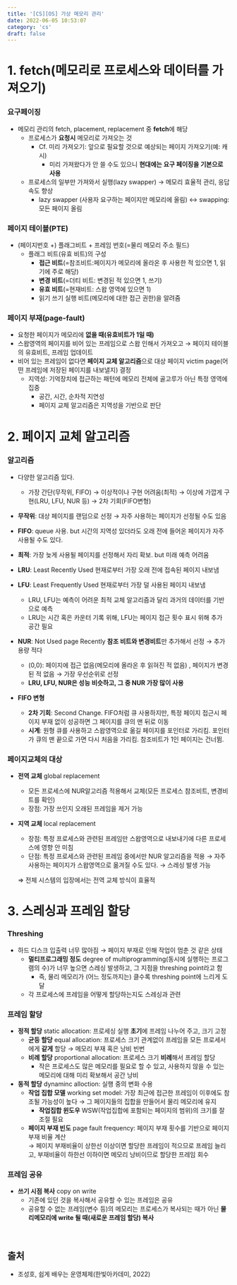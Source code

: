 ```yaml
---
title: '[CS][OS] 가상 메모리 관리'
date: 2022-06-05 10:53:07
category: 'cs'
draft: false
---
```


# 1.  fetch(메모리로 프로세스와 데이터를 가져오기)

### 요구페이징

- 메모리 관리의 fetch, placement, replacement 중 **fetch**에 해당
    - 프로세스가 **요청시** 메모리로 가져오는 것
        - Cf. 미리 가져오기: 앞으로 필요할 것으로 예상되는 페이지 가져오기(예: 캐시)
            - 미리 가져왔다가 안  쓸 수도 있으니 **현대에는 요구 페이징을 기본으로 사용**
    - 프로세스의 일부만 가져와서 실행(lazy swapper) → 메모리 효율적 관리, 응답속도 향상
        - lazy swapper (사용자 요구하는 페이지만 메모리에 올림) ↔ swapping: 모든 페이지 올림

### 페이지 테이블(PTE)

- (페이지번호 +) 플래그비트 + 프레임 번호(=물리 메모리 주소 필드)
    - 플래그 비트(유효 비트)의 구성
        - **접근 비트**(=참조비트:페이지가 메모리에 올라온 후 사용한 적 있으면 1, 읽기에 주로 해당)
        - **변경 비트**(=더티 비트: 변경된 적 있으면 1, 쓰기)
        - **유효 비트**(=현재비트: 스왑 영역에 있으면 1)
        - 읽기 쓰기 실행 비트(메모리에 대한 접근 권한)을 알려줌
    

### **페이지 부재(page-fault)**

- 요청한 페이지가 메모리에 **없을 때(유효비트가 1일 때)**
- 스왑영역의 페이지를 비어 있는 프레임으로 스왑 인해서 가져오고 → 페이지 테이블의 유효비트, 프레임 업데이트
- 비어 있는 프레임이 없다면 **페이지 교체 알고리즘**으로 대상 페이지 victim page(어떤 프레임에 저장된 페이지를 내보낼지) 결정
    - 지역성: 기억장치에 접근하는 패턴에 메모리 전체에 골고루가 아닌 특정 영역에 집중
        - 공간, 시간, 순차적 지연성
        - 페이지 교체 알고리즘은 지역성을 기반으로 판단

# 2. 페이지 교체 알고리즘

### 알고리즘

- 다양한 알고리즘 있다.
    - 가장 간단(무작위, FIFO) → 이상적이나 구현 어려움(최적) → 이상에 가깝게 구현(LRU, LFU, NUR 등) → 2차 기회(FIFO변형)
    
- **무작위**:  대상 페이지를 랜덤으로 선정 → 자주 사용하는 페이지가 선정될 수도 있음
- **FIFO**: queue 사용. but 시간의 지역성 있더라도 오래 전에 들어온 페이지가 자주 사용될 수도 있다.
- **최적**: 가장 늦게 사용될 페이지를 선정해서 자리 확보. but 미래 예측 어려움

- **LRU**: Least Recently Used 현재로부터 가장 오래 전에 접속된 페이지 내보냄
- **LFU**:  Least Frequently Used 현재로부터 가장 덜 사용된 페이지 내보냄
    - LRU, LFU는 예측이 어려운 최적 교체 알고리즘과 달리 과거의 데이터를 기반으로 예측
    - LRU는 시간 혹은 카운터 기록 위해, LFU는 페이지 접근 횟수 표시 위해 추가 공간 필요
- **NUR**: Not Used page Recently **참조 비트와 변경비트**만 추가해서 선정 → 추가 용량 적다
    - (0,0): 페이지에 접근 없음(메모리에 올라온 후 읽혀진 적 없음) , 페이지가 변경된 적 없음  → 가장 우선순위로 선정
    - **LRU, LFU, NUR은 성능 비슷하고, 그 중 NUR 가장 많이 사용**

- **FIFO 변형**
    - **2차 기회**: Second Change. FIFO처럼 큐 사용하지만, 특정 페이지 접근시 페이지 부재 없이 성공하면 그 페이지를 큐의 맨 뒤로 이동
    - **시계**: 원형 큐를 사용하고 스왑영역으로 옮길 페이지를 포인터로 가리킴. 포인터가 큐의 맨 끝으로 가면 다시 처음을 가리킴. 참조비트가 1인 페이지는 건너뜀.
    

### 페이지교체의 대상

- **전역 교체** global replacement
    - 모든 프로세스에 NUR알고리즘 적용해서 교체(모든 프로세스 참조비트, 변경비트를 확인)
    - 장점: 가장 쓰인지 오래된 프레임을 제거 가능
- **지역 교체** local replacement
    - 장점: 특정 프로세스와 관련된 프레임만 스왑영역으로 내보내기에 다른 프로세스에 영향 안 미침
    - 단점: 특정 프로세스와 관련된 프레임 중에서만 NUR 알고리즘을 적용 → 자주 사용하는 페이지가 스왑영역으로 옮겨질 수도 있다. → 스레싱 발생 가능
    
    ⇒ 전체 시스템의 입장에서는 전역 교체 방식이 효율적
    

# 3. 스레싱과 프레임 할당

### Threshing

- 하드 디스크 입출력 너무 많아짐 → 페이지 부재로 인해 작업이 멈춘 것 같은 상태
    - **멀티프로그래밍 정도** degree of multiprogramming(동시에 실행하는 프로그램의 수)가 너무 높으면 스레싱 발생하고, 그 지점을 threshing point라고 함
        - 즉, 물리 메모리가 (어느 정도까지는) 클수록 threshing point에 느리게 도달
    - 각 프로세스에 프레임을 어떻게 할당하는지도 스레싱과 관련
    

### 프레임 할당

- **정적 할당** static allocation: 프로세싱 실행 **초기**에 프레임 나누어 주고, 크기 고정
    - **균등 할당** equal allocation: 프로세스 크기 관계없이 프레임을 모든 프로세서에게 **같게** 할당 → 메모리 부재 혹은 낭비 빈번
    - **비례 할당** proportional allocation: 프로세스 크기 **비례**해서 프레임 할당
        - 작은 프로세스도 많은 메모리를 필요로 할 수 있고, 사용하지 않을 수 있는 메모리에 대해 미리 확보해서 공간 낭비
- **동적 할당** dynaminc alloction: 실행 중의 변화 수용
    - **작업 집합 모델** working set model: 가장 최근에 접근한 프레임이 이후에도 참조될 가능성이 높다 → 그 페이지들의 집합을 만들어서 물리 메모리에 유지
        - **작업집합 윈도우** WSW(작업집합에 포함되는 페이지의 범위)의 크기를 잘 조절 필요
    - **페이지 부재 빈도** page fault frequency: 페이지 부재 횟수를 기반으로 페이지 부재 비율 계산   
    → 페이지 부재비율이 상한선 이상이면 할당한 프레임이 적으므로 프레임 늘리고, 부재비율이 하한선 이하이면 메모리 낭비이므로 할당한 프레임 회수

### 프레임 공유

- **쓰기 시점 복사** copy on write
    - 기존에 있던 것을 복사해서 공유할 수 있는 프레임은 공유
    - 공유할 수 없는 프레임(변수 등)의 메모리는  프로세스가 복사되는 때가 아닌 **물리메모리에 write 될 때(새로운 프레임 할당) 복사**

<br/>

## 출처
- 조성호, 쉽게 배우는 운영체제(한빛아카데미, 2022)
